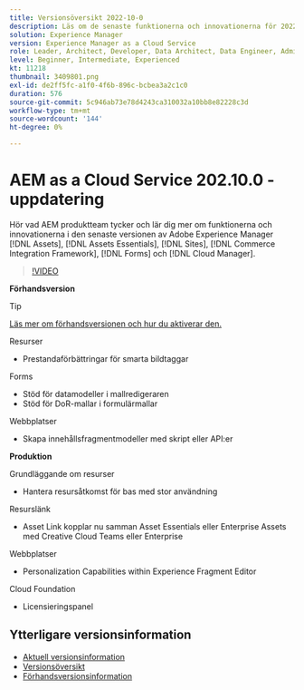 ```yaml
---
title: Versionsöversikt 2022-10-0
description: Läs om de senaste funktionerna och innovationerna för 2022-10-0-utgåvan av Adobe Experience Manager [!DNL Assets Essentials], [!DNL Sites], [!DNL Screens], [!DNL Forms] och [!DNL Cloud Foundation].
solution: Experience Manager
version: Experience Manager as a Cloud Service
role: Leader, Architect, Developer, Data Architect, Data Engineer, Admin, User
level: Beginner, Intermediate, Experienced
kt: 11218
thumbnail: 3409801.png
exl-id: de2ff5fc-a1f0-4f6b-896c-bcbea3a2c1c0
duration: 576
source-git-commit: 5c946ab73e78d4243ca310032a10bb8e82228c3d
workflow-type: tm+mt
source-wordcount: '144'
ht-degree: 0%

---
```


# AEM as a Cloud Service 202.10.0 - uppdatering

Hör vad AEM produktteam tycker och lär dig mer om funktionerna och innovationerna i den senaste versionen av Adobe Experience Manager [!DNL Assets], [!DNL Assets Essentials], [!DNL Sites], [!DNL Commerce Integration Framework], [!DNL Forms] och [!DNL Cloud Manager].

>[!VIDEO](https://video.tv.adobe.com/v/3409801/?quality=12&learn=on)

**Förhandsversion**

>[!TIP]
>
>[Läs mer om förhandsversionen och hur du aktiverar den.](https://experienceleague.adobe.com/docs/experience-manager-cloud-service/content/release-notes/prerelease.html?lang=sv-SE)

Resurser

* Prestandaförbättringar för smarta bildtaggar

Forms

* Stöd för datamodeller i mallredigeraren
* Stöd för DoR-mallar i formulärmallar

Webbplatser

* Skapa innehållsfragmentmodeller med skript eller API:er

**Produktion**

Grundläggande om resurser

* Hantera resursåtkomst för bas med stor användning

Resurslänk

* Asset Link kopplar nu samman Asset Essentials eller Enterprise Assets med Creative Cloud Teams eller Enterprise

Webbplatser

* Personalization Capabilities within Experience Fragment Editor

Cloud Foundation

* Licensieringspanel

<!-- Have questions about the release?  Discuss the release in [Experience League Communities](https://adobe.ly/3paYDAo) -->

## Ytterligare versionsinformation

* [Aktuell versionsinformation](https://experienceleague.adobe.com/docs/experience-manager-cloud-service/content/release-notes/home.html?lang=sv-SE)
* [Versionsöversikt](https://experienceleague.adobe.com/docs/experience-manager-release-information/aem-release-updates/update-releases-roadmap.html?lang=sv-SE)
* [Förhandsversionsinformation](https://experienceleague.adobe.com/docs/experience-manager-cloud-service/content/release-notes/prerelease.html?lang=sv-SE)
